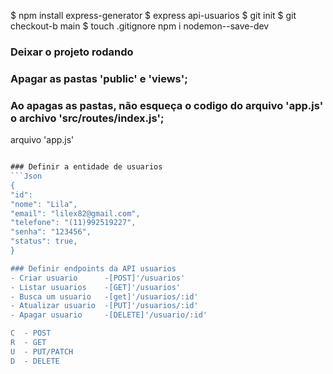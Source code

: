 $ npm install express-generator 
$ express api-usuarios
$ git init
$ git checkout-b main 
$ touch .gitignore 
npm i nodemon--save-dev


### Deixar o projeto rodando 
### Apagar as pastas 'public' e 'views';

### Ao apagas as pastas, não esqueça o codigo do arquivo 'app.js' o archivo  'src/routes/index.js';
arquivo 'app.js'
``` Javascript

### Definir a entidade de usuarios 
```Json 
{
"id": 
"nome": "Lila",
"email": "lilex82@gmail.com",
"telefone": "(11)992519227",
"senha": "123456", 
"status": true, 
}

### Definir endpoints da API usuarios
- Criar usuario      -[POST]'/usuarios'
- Listar usuarios    -[GET]'/usuarios'
- Busca um usuario   -[get]'/usuarios/:id'
- Atualizar usuario  -[PUT]'/usuarios/:id'
- Apagar usuario     -[DELETE]'/usuario/:id' 

C  - POST 
R  - GET 
U  - PUT/PATCH
D  - DELETE
